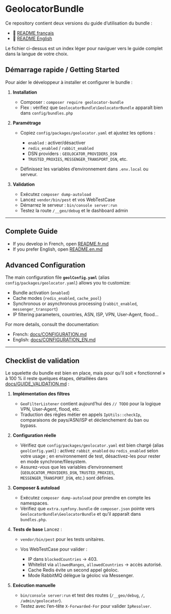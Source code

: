 # GeolocatorBundle

Ce repository contient deux versions du guide d’utilisation du bundle :

* 📘 [README français](README.fr.md)
* 📗 [README English](README.en.md)

Le fichier ci-dessus est un index léger pour naviguer vers le guide complet dans la langue de votre choix.


## Démarrage rapide / Getting Started

Pour aider le développeur à installer et configurer le bundle :

1. **Installation**

    * Composer : `composer require geolocator-bundle`
    * Flex : vérifiez que `GeolocatorBundle\GeolocatorBundle` apparaît bien dans `config/bundles.php`

2. **Paramétrage**

    * Copiez `config/packages/geolocator.yaml` et ajustez les options :

        * `enabled` : activer/désactiver
        * `redis_enabled` / `rabbit_enabled`
        * DSN providers : `GEOLOCATOR_PROVIDERS_DSN`
        * `TRUSTED_PROXIES`, `MESSENGER_TRANSPORT_DSN`, etc.
    * Définissez les variables d’environnement dans `.env.local` ou serveur.

3. **Validation**

    * Exécutez `composer dump-autoload`
    * Lancez `vendor/bin/pest` et vos WebTestCase
    * Démarrez le serveur : `bin/console server:run`
    * Testez la route `/__geo/debug` et le dashboard admin

---

## Complete Guide

* If you develop in French, open [README.fr.md](README.fr.md)
* If you prefer English, open [README.en.md](README.en.md)

## Advanced Configuration

The main configuration file **`geolConfig.yaml`** (alias `config/packages/geolocator.yaml`) allows you to customize:

* Bundle activation (`enabled`)
* Cache modes (`redis_enabled`, `cache_pool`)
* Synchronous or asynchronous processing (`rabbit_enabled`, `messenger_transport`)
* IP filtering parameters, countries, ASN, ISP, VPN, User-Agent, flood...

For more details, consult the documentation:

* French: [docs/CONFIGURATION.md](docs/CONFIGURATION.md)
* English: [docs/CONFIGURATION\_EN.md](docs/CONFIGURATION_EN.md)

---

## Checklist de validation

Le squelette du bundle est bien en place, mais pour qu’il soit « fonctionnel » à 100 % il reste quelques étapes, détaillées dans [docs/GUIDE\_VALIDATION.md](docs/GUIDE_VALIDATION.md) :

1. **Implémentation des filtres**

    * `GeoFilterListener` contient aujourd’hui des `// TODO` pour la logique VPN, User-Agent, flood, etc.
    * Traduction des règles métier en appels `IpUtils::checkIp`, comparaisons de pays/ASN/ISP et déclenchement du ban ou bypass.

2. **Configuration réelle**

    * Vérifiez que `config/packages/geolocator.yaml` est bien chargé (alias `geolConfig.yaml`) : activez `rabbit_enabled` ou `redis_enabled` selon votre usage ; en environnement de test, désactivez-les pour rester en mode synchrone/filesystem.
    * Assurez-vous que les variables d’environnement (`GEOLOCATOR_PROVIDERS_DSN`, `TRUSTED_PROXIES`, `MESSENGER_TRANSPORT_DSN`, etc.) sont définies.

3. **Composer & autoload**

    * Exécutez `composer dump-autoload` pour prendre en compte les namespaces.
    * Vérifiez que `extra.symfony.bundle` de `composer.json` pointe vers `GeolocatorBundle\GeolocatorBundle` et qu’il apparaît dans `bundles.php`.

4. **Tests de base**
   Lancez :

    * `vendor/bin/pest` pour les tests unitaires.
    * Vos WebTestCase pour valider :

        * IP dans `blockedCountries` → 403.
        * Whitelist via `allowedRanges`, `allowedCountries` → accès autorisé.
        * Cache Redis évite un second appel géoloc.
        * Mode RabbitMQ délègue la géoloc via Messenger.

5. **Exécution manuelle**

    * `bin/console server:run` et test des routes (`/__geo/debug`, `/`, `/admin/geolocator`).
    * Testez avec l’en-tête `X-Forwarded-For` pour valider `IpResolver`.

